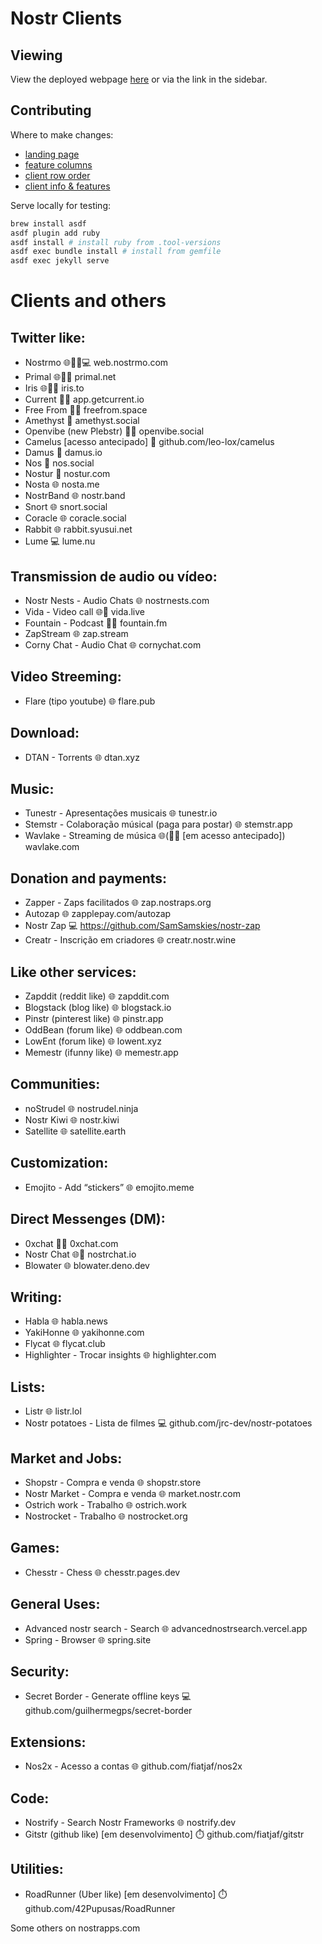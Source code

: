 # Nostr Clients

## Viewing

View the deployed webpage [here](https://nostorg.github.io/clients/) or via the link in the sidebar.

## Contributing

Where to make changes:

- [landing page](index.md)
- [feature columns](_data/features.yml)
- [client row order](_data/order.yml)
- [client info & features](_data/clients/)

Serve locally for testing:

```bash
brew install asdf
asdf plugin add ruby
asdf install # install ruby from .tool-versions
asdf exec bundle install # install from gemfile
asdf exec jekyll serve
```

# Clients and others

## Twitter like:
- Nostrmo 🌐🤖🍎💻 web.nostrmo.com
- Primal 🌐🤖🍎 primal.net
- Iris 🌐🤖🍎 iris.to
- Current 🤖🍎 app.getcurrent.io
- Free From 🤖🍎 freefrom.space
- Amethyst 🤖 amethyst.social
- Openvibe (new Plebstr) 🤖🍎 openvibe.social
- Camelus [acesso antecipado] 🤖 github.com/leo-lox/camelus
- Damus 🍎 damus.io
- Nos 🍎 nos.social
- Nostur 🍎 nostur.com
- Nosta 🌐 nosta.me
- NostrBand 🌐 nostr.band
- Snort 🌐 snort.social
- Coracle 🌐 coracle.social
- Rabbit 🌐 rabbit.syusui.net
- Lume 💻 lume.nu

## Transmission de audio ou vídeo:
- Nostr Nests - Audio Chats 🌐 nostrnests.com
- Vida - Video call 🌐🤖 vida.live
- Fountain - Podcast 🤖🍎 fountain.fm
- ZapStream 🌐 zap.stream
- Corny Chat - Audio Chat 🌐 cornychat.com

## Video Streeming:
- Flare (tipo youtube) 🌐 flare.pub

## Download:
- DTAN - Torrents 🌐 dtan.xyz

## Music:
- Tunestr - Apresentações musicais 🌐 tunestr.io
- Stemstr - Colaboração músical (paga para postar) 🌐 stemstr.app
- Wavlake - Streaming de música 🌐(🤖🍎 [em acesso antecipado]) wavlake.com

## Donation and payments:
- Zapper - Zaps facilitados 🌐 zap.nostraps.org
- Autozap 🌐 zapplepay.com/autozap
- Nostr Zap 💻 https://github.com/SamSamskies/nostr-zap
- Creatr - Inscrição em criadores 🌐 creatr.nostr.wine

## Like other services:
- Zapddit (reddit like) 🌐 zapddit.com
- Blogstack (blog like) 🌐 blogstack.io
- Pinstr (pinterest like) 🌐 pinstr.app
- OddBean (forum like) 🌐 oddbean.com
- LowEnt (forum like) 🌐 lowent.xyz
- Memestr (ifunny like) 🌐 memestr.app

## Communities:
- noStrudel 🌐 nostrudel.ninja
- Nostr Kiwi 🌐 nostr.kiwi
- Satellite 🌐 satellite.earth

## Customization:
- Emojito - Add “stickers” 🌐 emojito.meme

## Direct Messenges (DM):
- 0xchat 🤖🍎 0xchat.com
- Nostr Chat 🌐🍎 nostrchat.io
- Blowater 🌐 blowater.deno.dev

## Writing:
- Habla 🌐 habla.news
- YakiHonne 🌐 yakihonne.com
- Flycat 🌐 flycat.club
- Highlighter - Trocar insights 🌐 highlighter.com

## Lists:
- Listr 🌐 listr.lol
- Nostr potatoes - Lista de filmes 💻 github.com/jrc-dev/nostr-potatoes

## Market and Jobs:
- Shopstr - Compra e venda 🌐 shopstr.store
- Nostr Market - Compra e venda 🌐 market.nostr.com
- Ostrich work - Trabalho 🌐 ostrich.work
- Nostrocket - Trabalho 🌐 nostrocket.org

## Games:
- Chesstr - Chess 🌐 chesstr.pages.dev 

## General Uses:
- Advanced nostr search - Search 🌐 advancednostrsearch.vercel.app
- Spring - Browser 🌐 spring.site

## Security:
- Secret Border - Generate offline keys 💻 github.com/guilhermegps/secret-border

## Extensions:
- Nos2x - Acesso a contas 🌐 github.com/fiatjaf/nos2x

## Code:
- Nostrify - Search Nostr Frameworks 🌐 nostrify.dev
- Gitstr (github like) [em desenvolvimento] ⏱️ github.com/fiatjaf/gitstr

## Utilities:
- RoadRunner (Uber like) [em desenvolvimento] ⏱️ github.com/42Pupusas/RoadRunner

Some others on nostrapps.com